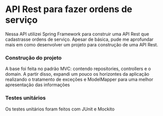 # API Rest para fazer ordens de serviço
Nessa API utilizei Spring Framework para construir uma API Rest que cadastrasse ordens de serviço.
Apesar de básica, pude me aprofundar mais em como desenvolver um projeto para construção de uma API Rest.

### Construção do projeto
A base foi feita no padrão MVC: contendo repositories, controllers e o domain.
A partir disso, expandi um pouco os horizontes da aplicação realizando o tratamento de exceções e ModelMapper para uma melhor apresentação das informações

### Testes unitários
Os testes unitários foram feitos com JUnit e Mockito
